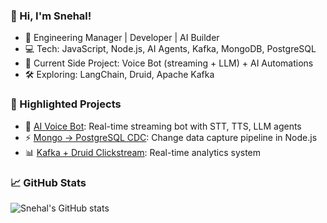 ### 👋 Hi, I'm Snehal!
- 🧠 Engineering Manager | Developer | AI Builder
- 💻 Tech: JavaScript, Node.js, AI Agents, Kafka, MongoDB, PostgreSQL
- 🔭 Current Side Project: Voice Bot (streaming + LLM) + AI Automations
- 🛠️ Exploring: LangChain, Druid, Apache Kafka

### 🧠 Highlighted Projects
- 💬 [AI Voice Bot](https://github.com/your-voice-bot-repo): Real-time streaming bot with STT, TTS, LLM agents
- ⚡ [Mongo → PostgreSQL CDC](https://github.com/your-cdc-repo): Change data capture pipeline in Node.js
- 📊 [Kafka + Druid Clickstream](https://github.com/your-clickstream): Real-time analytics system

### 📈 GitHub Stats
![Snehal's GitHub stats](https://github-readme-stats.vercel.app/api?username=snehalx&show_icons=true&theme=radical)
